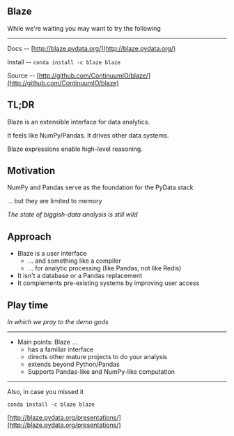## Blaze

While we're waiting you may want to try the following
<hr>

Docs -- [http://blaze.pydata.org/](http://blaze.pydata.org/)

Install -- `conda install -c blaze blaze`

Source --
[http://github.com/ContinuumIO/blaze/](http://github.com/ContinuumIO/blaze)


## TL;DR

Blaze is an extensible interface for data analytics.

It feels like NumPy/Pandas.  It drives other data systems.

Blaze expressions enable high-level reasoning.



## Motivation

NumPy and Pandas serve as the foundation for the PyData stack

... but they are limited to memory

*The state of biggish-data analysis is still wild*


## Approach

*   Blaze is a user interface
    *   ... and something like a compiler
    *   ... for analytic processing (like Pandas, not like Redis)
*   It isn't a database or a Pandas replacement
*   It complements pre-existing systems by improving user access


## Play time

*In which we pray to the demo gods*

<hr>

* Main points: Blaze ...
    *  has a familiar interface
    *  directs other mature projects to do your analysis
    *  extends beyond Python/Pandas
    *  Supports Pandas-like and NumPy-like computation

<hr>

Also, in case you missed it

    conda install -c blaze blaze

[http://blaze.pydata.org/presentations/](http://blaze.pydata.org/presentations/)
